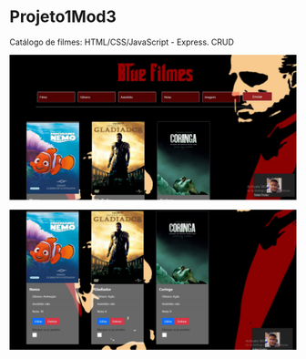 # Projeto1Mod3
Catálogo de filmes: HTML/CSS/JavaScript - Express. CRUD

![Page](Frontend/home.JPG)

![Page](Frontend/home2.JPG)
